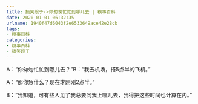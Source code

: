 ```yaml
---
title: 搞笑段子->你匆匆忙忙到哪儿去 | 糗事百科
date: 2020-01-01 06:32:35
urlname: 1940f47d6043f2e6533649ace42e28cb
tags: 
- 糗事百科
categories:
- 糗事百科
- 搞笑段子
---
```

A：“你匆匆忙忙到哪儿去？”B：“我去机场，搭5点半的飞机。”

A：“那你急什么？现在才刚刚2点半。”

B：“我知道，可有些人见了我总要问我上哪儿去，我得把这些时间也计算在内。”


